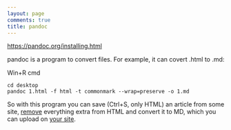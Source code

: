 ```yaml
---
layout: page
comments: true
title: pandoc
---
```


<https://pandoc.org/installing.html>

pandoc is a program to convert files. For example, it can covert .html to .md:

Win+R cmd

```
cd desktop
pandoc 1.html -f html -t commonmark --wrap=preserve -o 1.md
```

So with this program you can save (Ctrl+S, only HTML) an article from some site, [remove](https://notepad-plus-plus.org/downloads/) everything extra from HTML and convert it to MD, which you can upload on [your site](/en/jekyll).
